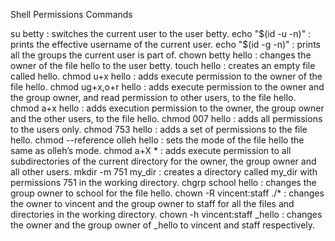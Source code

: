Shell Permissions Commands

su betty : switches the current user to the user betty.
echo "$(id -u -n)" : prints the effective username of the current user.
echo "$(id -g -n)" : prints all the groups the current user is part of.
chown betty hello : changes the owner of the file hello to the user betty.
touch hello : creates an empty file called hello.
chmod u+x hello : adds execute permission to the owner of the file hello.
chmod ug+x,o+r hello : adds execute permission to the owner and the group owner, and read permission to other users, to the file hello.
chmod a+x hello : adds execution permission to the owner, the group owner and the other users, to the file hello.
chmod 007 hello : adds all permissions to the users only.
chmod 753 hello : adds a set of permissions to the file hello.
chmod --reference olleh hello : sets the mode of the file hello the same as olleh’s mode.
chmod a+X * : adds execute permission to all subdirectories of the current directory for the owner, the group owner and all other users.
mkdir -m 751 my_dir : creates a directory called my_dir with permissions 751 in the working directory.
chgrp school hello : changes the group owner to school for the file hello.
chown -R vincent:staff ./* : changes the owner to vincent and the group owner to staff for all the files and directories in the working directory.
chown -h vincent:staff _hello : changes the owner and the group owner of _hello to vincent and staff respectively.
